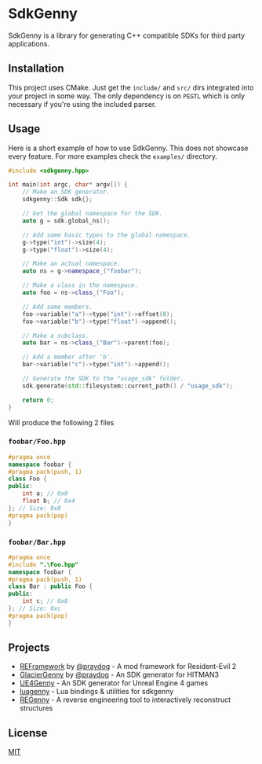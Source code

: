 # SdkGenny

SdkGenny is a library for generating C++ compatible SDKs for third party applications.

## Installation

This project uses CMake. Just get the `include/` and `src/` dirs integrated into your project in some way. The only dependency is on `PEGTL` which is only necessary if you're using the included parser.

## Usage

Here is a short example of how to use SdkGenny. This does not showcase every feature. For more examples check the `examples/` directory.

```C++
#include <sdkgenny.hpp>

int main(int argc, char* argv[]) {
    // Make an SDK generator.
    sdkgenny::Sdk sdk{};

    // Get the global namespace for the SDK.
    auto g = sdk.global_ns();

    // Add some basic types to the global namespace.
    g->type("int")->size(4);
    g->type("float")->size(4);

    // Make an actual namespace.
    auto ns = g->namespace_("foobar");

    // Make a class in the namespace.
    auto foo = ns->class_("Foo");

    // Add some members.
    foo->variable("a")->type("int")->offset(0);
    foo->variable("b")->type("float")->append();

    // Make a subclass.
    auto bar = ns->class_("Bar")->parent(foo);

    // Add a member after 'b'.
    bar->variable("c")->type("int")->append();

    // Generate the SDK to the "usage_sdk" folder.
    sdk.generate(std::filesystem::current_path() / "usage_sdk");

    return 0;
}
```

Will produce the following 2 files

### `foobar/Foo.hpp`

```C++
#pragma once
namespace foobar {
#pragma pack(push, 1)
class Foo {
public:
    int a; // 0x0
    float b; // 0x4
}; // Size: 0x8
#pragma pack(pop)
}
```

### `foobar/Bar.hpp`

```C++
#pragma once
#include ".\Foo.hpp"
namespace foobar {
#pragma pack(push, 1)
class Bar : public Foo {
public:
    int c; // 0x8
}; // Size: 0xc
#pragma pack(pop)
}
```

## Projects

* [REFramework](https://github.com/praydog/REFramework) by [@praydog](https://github.com/praydog) - A mod framework for Resident-Evil 2
* [GlacierGenny](https://github.com/praydog/GlacierGenny) by [@praydog](https://github.com/praydog) - An SDK generator for HITMAN3
* [UE4Genny](https://github.com/cursey/ue4genny) - An SDK generator for Unreal Engine 4 games
* [luagenny](https://github.com/praydog/luagenny) - Lua bindings & utilities for sdkgenny
* [REGenny](https://github.com/cursey/regenny) - A reverse engineering tool to interactively reconstruct structures

## License

[MIT](https://choosealicense.com/licenses/mit/)
